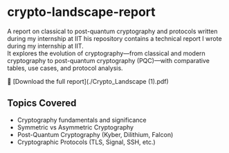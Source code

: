 # crypto-landscape-report
A report on classical to post-quantum cryptography and protocols written during my internship at IIT
his repository contains a technical report I wrote during my internship at IIT.  
It explores the evolution of cryptography—from classical and modern cryptography to post-quantum cryptography (PQC)—with comparative tables, use cases, and protocol analysis.

📄 [Download the full report](./Crypto_Landscape (1).pdf)

## Topics Covered
- Cryptography fundamentals and significance
- Symmetric vs Asymmetric Cryptography
- Post-Quantum Cryptography (Kyber, Dilithium, Falcon)
- Cryptographic Protocols (TLS, Signal, SSH, etc.)
